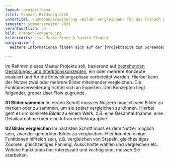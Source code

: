 ```yaml
---
layout: projektthema
titel: Cranach Bildvergleich
untertitel: Funktionserweiterung «Bilder vergleichen» für das Cranach Digital Archive.
semester: Sommersemester 2021
verantwortlich: cn
bild: cranach-compare.jpg
bildcredits: Lisa-Marie Sienz & Yasmin Ziegler
marginalie: | 
  Weitere Informationen finden sich auf der [Projektseite zum Screendesign Projekt](https://th-koeln.github.io/mi-bachelor-screendesign-projekte/sd-2020/).

---
```


Im Rahmen dieses Master Projekts soll, basierend auf [bestehenden Gestaltungs- und Interktionskonzepten](https://th-koeln.github.io/mi-bachelor-screendesign-projekte/), ein oder mehrere Konzepte evaluiert und für die Entwicklungsphase vorbereitet werden. Hierbei kann der Nutzer zwei oder mehrere Bilder miteinander vergleichen. Die Funktionserweiterung richtet sich an Experten. Den Konzepten liegt folgender, grober User Flow zugrunde.

**01 Bilder sammeln**
Im ersten Schritt muss es Nutzern möglich sein Bilder zu merken oder zu sammeln, um sie später vergleichen zu können. Hierbei geht es um konkrete Bilder zu einem Werk, z.B. eine Gesamtaufnahme, eine Detailaufnahme oder eine Infrarotreflektographie.

**02 Bilder vergleichen**
Im nächsten Schritt muss es dem Nutzer möglich sein, zwei der gemerkten Bilder zu vergleichen. Hier könnten einige Funktionen hilfreich sein, z.B. vergleichen von Stapeln, gleichzeitiges Zoomen, gleichzeitiges Panning, Ausschnitte wählen und vergleichen etc. Welche Funktionen hier interessant und wichtig sind, müssen Sie erarbeiten.


